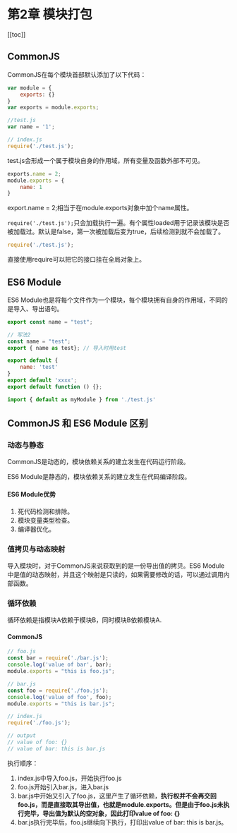 # 第2章 模块打包

[[toc]]

## CommonJS
CommonJS在每个模块首部默认添加了以下代码：
```js
var module = {
    exports: {}
}
var exports = module.exports;
```


```js
//test.js
var name = '1';

// index.js
require('./test.js');
``` 
test.js会形成一个属于模块自身的作用域，所有变量及函数外部不可见。

```js
exports.name = 2;
module.exports = {
    name: 1
}
```
export.name = 2;相当于在module.exports对象中加个name属性。


`require('./test.js');`只会加载执行一遍。有个属性loaded用于记录该模块是否被加载过。默认是false，第一次被加载后变为true，后续检测到就不会加载了。

```js
require('./test.js');
```
直接使用require可以把它的接口挂在全局对象上。

## ES6 Module
ES6 Module也是将每个文件作为一个模块，每个模块拥有自身的作用域，不同的是导入、导出语句。

```js
export const name = "test";

// 写法2
const name = "test";
export { name as test}; // 导入时用test
```

```js
export default {
    name: 'test'
}
export default 'xxxx';
export default function () {};
```

```js
import { default as myModule } from './test.js'
```

## CommonJS 和 ES6 Module 区别

### 动态与静态
CommonJS是动态的，模块依赖关系的建立发生在代码运行阶段。

ES6 Module是静态的，模块依赖关系的建立发生在代码编译阶段。

#### ES6 Module优势
1. 死代码检测和排除。
2. 模块变量类型检查。
3. 编译器优化。

### 值拷贝与动态映射
导入模块时，对于CommonJS来说获取到的是一份导出值的拷贝。ES6 Module中是值的动态映射，并且这个映射是只读的，如果需要修改的话，可以通过调用内部函数。

### 循环依赖
循环依赖是指模块A依赖于模块B，同时模块B依赖模块A.

#### CommonJS
```js
// foo.js
const bar = require('./bar.js');
console.log('value of bar', bar);
module.exports = "this is foo.js";

// bar.js
const foo = require('./foo.js');
console.log('value of foo', foo);
module.exports = "this is bar.js";

// index.js
require('./foo.js');

// output
// value of foo: {}
// value of bar: this is bar.js
```
执行顺序：  
1. index.js中导入foo.js，开始执行foo.js
2. foo.js开始引入bar.js，进入bar.js
3. bar.js中开始又引入了foo.js，这里产生了循环依赖，**执行权并不会再交回foo.js，而是直接取其导出值，也就是module.exports。但是由于foo.js未执行完毕，导出值为默认的空对象，因此打印value of foo: {}**
4. bar.js执行完毕后，foo.js继续向下执行，打印出value of bar: this is bar.js。

